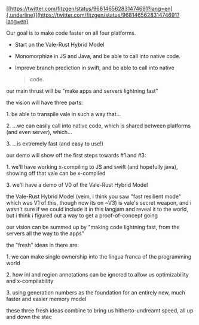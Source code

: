 [[https://twitter.com/fitzgen/status/968146562831474691?lang=en]{.underline}](https://twitter.com/fitzgen/status/968146562831474691?lang=en)

Our goal is to make code faster on all four platforms.

-   Start on the Vale-Rust Hybrid Model

-   Monomorphize in JS and Java, and be able to call into native code.

-   Improve branch prediction in swift, and be able to call into native
    > code.

our main thrust will be \"make apps and servers lightning fast\"

the vision will have three parts:

1\. be able to transpile vale in such a way that\...

2\. \...we can easily call into native code, which is shared between
platforms (and even server), which\...

3\. \...is extremely fast (and easy to use!)

our demo will show off the first steps towards #1 and #3:

1\. we\'ll have working x-compiling to JS and swift (and hopefully
java), showing off that vale can be x-compiled

3\. we\'ll have a demo of V0 of the Vale-Rust Hybrid Model

the Vale-Rust Hybrid Model (veim, i think you saw \"fast resilient
mode\" which was V1 of this, though now its on \~V3) is vale\'s secret
weapon, and i wasn\'t sure if we could include it in this langjam and
reveal it to the world, but i think i figured out a way to get a
proof-of-concept going

our vision can be summed up by \"making code lightning fast, from the
servers all the way to the apps\"

the \"fresh\" ideas in there are:

1\. we can make single ownership into the lingua franca of the
programming world

2\. how inl and region annotations can be ignored to allow us
optimizability and x-compilability

3\. using generation numbers as the foundation for an entirely new, much
faster and easier memory model

these three fresh ideas combine to bring us hitherto-undreamt speed, all
up and down the stac
